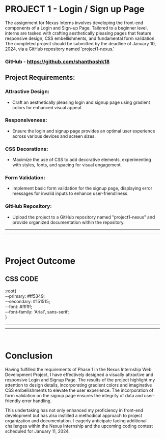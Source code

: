 # PROJECT 1 - Login / Sign up Page

The assignment for Nexus Interns involves developing the front-end components of a Login and Sign-up Page. Tailored to a beginner level, interns are tasked with crafting aesthetically pleasing pages that feature responsive design, CSS embellishments, and fundamental form validation. The completed project should be submitted by the deadline of January 10, 2024, via a GitHub repository named 'project1-nexus.'

### GitHub - https://github.com/shanthoshk18

## Project Requirements:

### Attractive Design:
- Craft an aesthetically pleasing login and signup page using gradient colors for enhanced visual appeal.
### Responsiveness:
- Ensure the login and signup page provides an optimal user experience across various devices and screen sizes.
### CSS Decorations:
- Maximize the use of CSS to add decorative elements, experimenting with styles, fonts, and spacing for visual engagement.
### Form Validation:
- Implement basic form validation for the signup page, displaying error messages for invalid inputs to enhance user-friendliness.
### GitHub Repository:
- Upload the project to a GitHub repository named "project1-nexus" and provide organized documentation within the repository.

---
---
<br/>

# Project Outcome

## CSS CODE

:root{ <br>
    --primary:      #ff5349; <br>
    --secondary:    #151515; <br>
    --font:         #ffffff; <br>
    --font-family:  'Arial', sans-serif; <br>
}

---
---
<br/>

# Conclusion

Having fulfilled the requirements of Phase 1 in the Nexus Internship Web Development Project, I have effectively designed a visually attractive and responsive Login and Signup Page. The results of the project highlight my attention to design details, incorporating gradient colors and imaginative CSS embellishments to elevate the user experience. The incorporation of form validation on the signup page ensures the integrity of data and user-friendly error handling.

This undertaking has not only enhanced my proficiency in front-end development but has also instilled a methodical approach to project organization and documentation. I eagerly anticipate facing additional challenges within the Nexus Internship and the upcoming coding contest scheduled for January 11, 2024.
